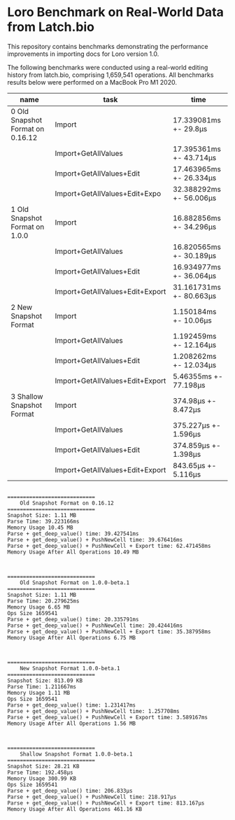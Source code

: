 # Loro Benchmark on Real-World Data from Latch.bio

This repository contains benchmarks demonstrating the performance improvements
in importing docs for Loro version 1.0.

The following benchmarks were conducted using a real-world editing history from
latch.bio, comprising 1,659,541 operations. All benchmarks results below were
performed on a MacBook Pro M1 2020.

| name                             | task                            | time                    |
| -------------------------------- | ------------------------------- | ----------------------- |
| 0 Old Snapshot Format on 0.16.12 | Import                          | 17.339081ms +- 29.8µs   |
|                                  | Import+GetAllValues             | 17.395361ms +- 43.714µs |
|                                  | Import+GetAllValues+Edit        | 17.463965ms +- 26.334µs |
|                                  | Import+GetAllValues+Edit+Expo   | 32.388292ms +- 56.006µs |
| 1 Old Snapshot Format on 1.0.0   | Import                          | 16.882856ms +- 34.296µs |
|                                  | Import+GetAllValues             | 16.820565ms +- 30.189µs |
|                                  | Import+GetAllValues+Edit        | 16.934977ms +- 36.064µs |
|                                  | Import+GetAllValues+Edit+Export | 31.161731ms +- 80.663µs |
| 2 New Snapshot Format            | Import                          | 1.150184ms +- 10.06µs   |
|                                  | Import+GetAllValues             | 1.192459ms +- 12.164µs  |
|                                  | Import+GetAllValues+Edit        | 1.208262ms +- 12.034µs  |
|                                  | Import+GetAllValues+Edit+Export | 5.46355ms +- 77.198µs   |
| 3 Shallow Snapshot Format        | Import                          | 374.98µs +- 8.472µs     |
|                                  | Import+GetAllValues             | 375.227µs +- 1.596µs    |
|                                  | Import+GetAllValues+Edit        | 374.859µs +- 1.398µs    |
|                                  | Import+GetAllValues+Edit+Export | 843.65µs +- 5.116µs     |

```log

============================
    Old Snapshot Format on 0.16.12
============================
Snapshot Size: 1.11 MB
Parse Time: 39.223166ms
Memory Usage 10.45 MB
Parse + get_deep_value() time: 39.427541ms
Parse + get_deep_value() + PushNewCell time: 39.676416ms
Parse + get_deep_value() + PushNewCell + Export time: 62.471458ms
Memory Usage After All Operations 10.49 MB



============================
    Old Snapshot Format on 1.0.0-beta.1
============================
Snapshot Size: 1.11 MB
Parse Time: 20.279625ms
Memory Usage 6.65 MB
Ops Size 1659541
Parse + get_deep_value() time: 20.335791ms
Parse + get_deep_value() + PushNewCell time: 20.424416ms
Parse + get_deep_value() + PushNewCell + Export time: 35.387958ms
Memory Usage After All Operations 6.75 MB



============================
    New Snapshot Format 1.0.0-beta.1
============================
Snapshot Size: 813.09 KB
Parse Time: 1.211667ms
Memory Usage 1.11 MB
Ops Size 1659541
Parse + get_deep_value() time: 1.231417ms
Parse + get_deep_value() + PushNewCell time: 1.257708ms
Parse + get_deep_value() + PushNewCell + Export time: 3.589167ms
Memory Usage After All Operations 1.56 MB



============================
    Shallow Snapshot Format 1.0.0-beta.1
============================
Snapshot Size: 28.21 KB
Parse Time: 192.458µs
Memory Usage 300.99 KB
Ops Size 1659541
Parse + get_deep_value() time: 206.833µs
Parse + get_deep_value() + PushNewCell time: 218.917µs
Parse + get_deep_value() + PushNewCell + Export time: 813.167µs
Memory Usage After All Operations 461.16 KB
```
